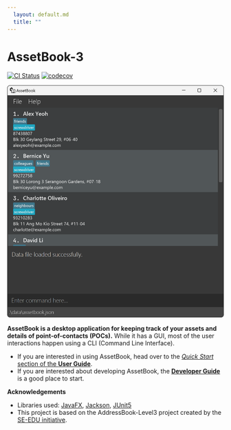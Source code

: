 ```yaml
---
  layout: default.md
  title: ""
---
```


# AssetBook-3

[![CI Status](https://github.com/AY2324S2-CS2103T-W12-3/tp/workflows/Java%20CI/badge.svg)](https://github.com/AY2324S2-CS2103T-W12-3/tp/actions)
[![codecov](https://codecov.io/gh/AY2324S2-CS2103T-W12-3/tp/branch/master/graph/badge.svg)](https://codecov.io/gh/AY2324S2-CS2103T-W12-3/tp)

![Ui](images/Ui.png)

**AssetBook is a desktop application for keeping track of your assets and details of point-of-contacts (POCs).** While it has a GUI, most of the user interactions happen using a CLI (Command Line Interface).

* If you are interested in using AssetBook, head over to the [_Quick Start_ section of the **User Guide**](UserGuide.html#quick-start).
* If you are interested about developing AssetBook, the [**Developer Guide**](DeveloperGuide.html) is a good place to start.


**Acknowledgements**

* Libraries used: [JavaFX](https://openjfx.io/), [Jackson](https://github.com/FasterXML/jackson), [JUnit5](https://github.com/junit-team/junit5)
* This project is based on the AddressBook-Level3 project created by the [SE-EDU initiative](https://se-education.org).

